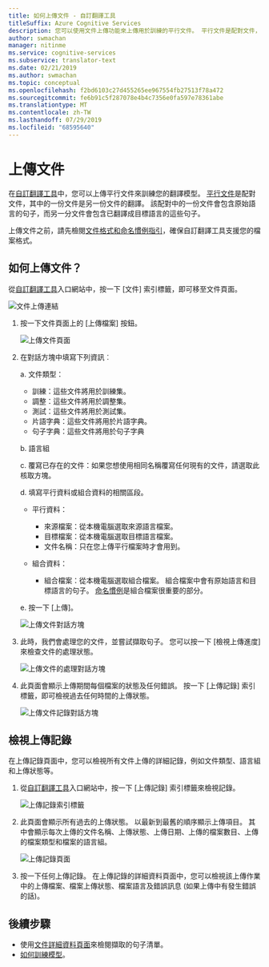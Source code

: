 ```yaml
---
title: 如何上傳文件 - 自訂翻譯工具
titleSuffix: Azure Cognitive Services
description: 您可以使用文件上傳功能來上傳用於訓練的平行文件。 平行文件是配對文件，其中的一份文件是另一份文件的翻譯。 該配對中的一份文件會包含原始語言的句子，而另一分文件會包含已翻譯成目標語言的這些句子。
author: swmachan
manager: nitinme
ms.service: cognitive-services
ms.subservice: translator-text
ms.date: 02/21/2019
ms.author: swmachan
ms.topic: conceptual
ms.openlocfilehash: f2bd6103c27d455265ee967554fb27513f78a472
ms.sourcegitcommit: fe6b91c5f287078e4b4c7356e0fa597e78361abe
ms.translationtype: MT
ms.contentlocale: zh-TW
ms.lasthandoff: 07/29/2019
ms.locfileid: "68595640"
---
```

# <a name="upload-a-document"></a>上傳文件

在[自訂翻譯工具](https://portal.customtranslator.azure.ai)中，您可以上傳平行文件來訓練您的翻譯模型。 [平行文件](what-are-parallel-documents.md)是配對文件，其中的一份文件是另一份文件的翻譯。 該配對中的一份文件會包含原始語言的句子，而另一分文件會包含已翻譯成目標語言的這些句子。

上傳文件之前，請先檢閱[文件格式和命名慣例指引](document-formats-naming-convention.md)，確保自訂翻譯工具支援您的檔案格式。

## <a name="how-to-upload-document"></a>如何上傳文件？

從[自訂翻譯工具](https://portal.customtranslator.azure.ai)入口網站中，按一下 [文件] 索引標籤，即可移至文件頁面。

![文件上傳連結](media/how-to/how-to-upload-1.png)


1.  按一下文件頁面上的 [上傳檔案] 按鈕。

    ![上傳文件頁面](media/how-to/how-to-upload-2.png)

2.  在對話方塊中填寫下列資訊︰

    a.  文件類型：

    -  訓練：這些文件將用於訓練集。
    -  調整：這些文件將用於調整集。
    -  測試：這些文件將用於測試集。
    -  片語字典：這些文件將用於片語字典。
    -  句子字典：這些文件將用於句子字典

    b.  語言組

    c.  覆寫已存在的文件：如果您想使用相同名稱覆寫任何現有的文件，請選取此核取方塊。

    d.  填寫平行資料或組合資料的相關區段。

    -  平行資料：
        -  來源檔案：從本機電腦選取來源語言檔案。
        -  目標檔案：從本機電腦選取目標語言檔案。
        -  文件名稱：只在您上傳平行檔案時才會用到。

    - 組合資料：
        -  組合檔案：從本機電腦選取組合檔案。 組合檔案中會有原始語言和目標語言的句子。 [命名慣例](document-formats-naming-convention.md)是組合檔案很重要的部分。

    e.  按一下 [上傳]。

    ![上傳文件對話方塊](media/how-to/how-to-upload-dialog.png)

3.  此時，我們會處理您的文件，並嘗試擷取句子。 您可以按一下 [檢視上傳進度] 來檢查文件的處理狀態。

    ![上傳文件的處理對話方塊](media/how-to/how-to-upload-processing-dialog.png)

4.  此頁面會顯示上傳期間每個檔案的狀態及任何錯誤。 按一下 [上傳記錄] 索引標籤，即可檢視過去任何時間的上傳狀態。

    ![上傳文件記錄對話方塊](media/how-to/how-to-upload-document-history.png)


## <a name="view-upload-history"></a>檢視上傳記錄

在上傳記錄頁面中，您可以檢視所有文件上傳的詳細記錄，例如文件類型、語言組和上傳狀態等。

1. 從[自訂翻譯工具](https://portal.customtranslator.azure.ai)入口網站中，按一下 [上傳記錄] 索引標籤來檢視記錄。

    ![上傳記錄索引標籤](media/how-to/how-to-upload-history-1.png)

2. 此頁面會顯示所有過去的上傳狀態。 以最新到最舊的順序顯示上傳項目。 其中會顯示每次上傳的文件名稱、上傳狀態、上傳日期、上傳的檔案數目、上傳的檔案類型和檔案的語言組。

    ![上傳記錄頁面](media/how-to/how-to-document-history-2.png)

3. 按一下任何上傳記錄。 在上傳記錄的詳細資料頁面中，您可以檢視該上傳作業中的上傳檔案、檔案上傳狀態、檔案語言及錯誤訊息 (如果上傳中有發生錯誤的話)。

## <a name="next-steps"></a>後續步驟

- 使用[文件詳細資料頁面](how-to-view-document-details.md)來檢閱擷取的句子清單。
- [如何訓練模型](how-to-train-model.md)。
